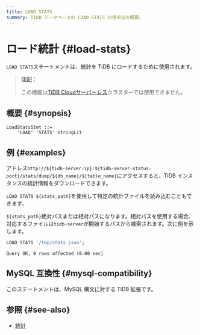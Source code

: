 ```yaml
---
title: LOAD STATS
summary: TiDB データベースの LOAD STATS の使用法の概要。
---
```


# ロード統計 {#load-stats}

`LOAD STATS`ステートメントは、統計を TiDB にロードするために使用されます。

> **注記：**
>
> この機能は[TiDB Cloudサーバーレス](https://docs.pingcap.com/tidbcloud/select-cluster-tier#tidb-cloud-serverless)クラスターでは使用できません。

## 概要 {#synopsis}

```ebnf+diagram
LoadStatsStmt ::=
    'LOAD' 'STATS' stringLit
```

## 例 {#examples}

アドレス`http://${tidb-server-ip}:${tidb-server-status-port}/stats/dump/${db_name}/${table_name}`にアクセスすると、TiDB インスタンスの統計情報をダウンロードできます。

`LOAD STATS ${stats_path}`を使用して特定の統計ファイルを読み込むこともできます。

`${stats_path}`絶対パスまたは相対パスになります。相対パスを使用する場合、対応するファイルは`tidb-server`が開始するパスから検索されます。次に例を示します。

```sql
LOAD STATS '/tmp/stats.json';
```

    Query OK, 0 rows affected (0.00 sec)

## MySQL 互換性 {#mysql-compatibility}

このステートメントは、MySQL 構文に対する TiDB 拡張です。

## 参照 {#see-also}

-   [統計](/statistics.md)
